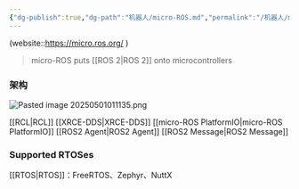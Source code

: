 ```yaml
---
{"dg-publish":true,"dg-path":"机器人/micro-ROS.md","permalink":"/机器人/micro-ROS/","dgPassFrontmatter":true,"noteIcon":"","created":"2025-08-02T10:36:28.421+08:00","updated":"2025-08-02T10:48:51.679+08:00"}
---
```



(website::https://micro.ros.org/ )
> micro-ROS puts [[ROS 2\|ROS 2]]  onto microcontrollers
### 架构
![Pasted image 20250501011135.png](/img/user/Photo%20Resources/Pasted%20image%2020250501011135.png)

[[RCL\|RCL]]
[[XRCE-DDS\|XRCE-DDS]]
[[micro-ROS PlatformIO\|micro-ROS PlatformIO]]
[[ROS2 Agent\|ROS2 Agent]] 
[[ROS2 Message\|ROS2 Message]]

### Supported RTOSes 
[[RTOS\|RTOS]]：FreeRTOS、Zephyr、NuttX


